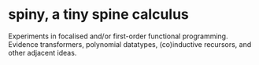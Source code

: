 # spiny, a tiny spine calculus
Experiments in focalised and/or first-order functional programming. Evidence transformers, polynomial datatypes, (co)inductive recursors, and other adjacent ideas.
